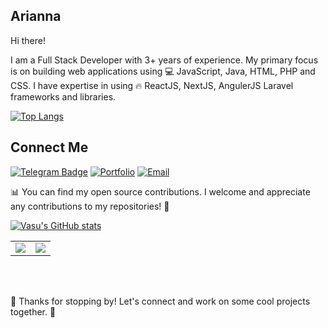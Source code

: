 ## Arianna

Hi there!

I am a Full Stack Developer with 3+ years of experience.
My primary focus is on building web applications using 💻 JavaScript, Java, HTML, PHP and CSS.
I have expertise in using 🔥 ReactJS, NextJS, AngulerJS Laravel frameworks and libraries.

[![Top Langs](https://github-readme-stats.vercel.app/api/top-langs/?username=success680&layout=compact)](https://github.com/success680/github-readme-stats)

## Connect Me

[![Telegram Badge](https://img.shields.io/badge/-Telegram-blue?style=flat-square&logo=telegram&logoColor=white)](https://t.me/axe_tiny)
[![Portfolio](https://img.shields.io/badge/-MyPortfolio-grey?style=flat-square&logo=vercel&logoColor=white)](https://error/vercel.app/)
[![Email](https://img.shields.io/badge/-Email-3e91a3?style=flat-square&logo=Minutemailer&logoColor=white)](mailto:successvictory680@gmail.com)

📊 You can find my open source contributions. I welcome and appreciate any contributions to my repositories! 🤝

[![Vasu's GitHub stats](https://github-readme-stats.vercel.app/api?username=success680&theme=prussian&show_icons=true)](https://github.com/success680/github-readme-stats)

<table>
<tr>
<td>
<img align="center" src="https://github-readme-streak-stats.herokuapp.com/?user=success680&theme=tokyonight" />
<td><img src="https://github-readme-stats.vercel.app/api/top-langs?username=success680&show_icons=true&locale=en&layout=compact&theme=tokyonight" />
</td>
</tr>
</table>
<br>
<br>

🎉 Thanks for stopping by! Let's connect and work on some cool projects together. 🚀
